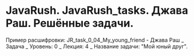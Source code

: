 # JavaRush. JavaRush_tasks. Джава Раш. Решённые задачи.
Пример расшифровки:
JR_task_0_04_My_young_friend - Джава Раш _ Задача _ Уровень: 0 _ Лекция: 4 _ Название задачи: "Мой юный друг".
